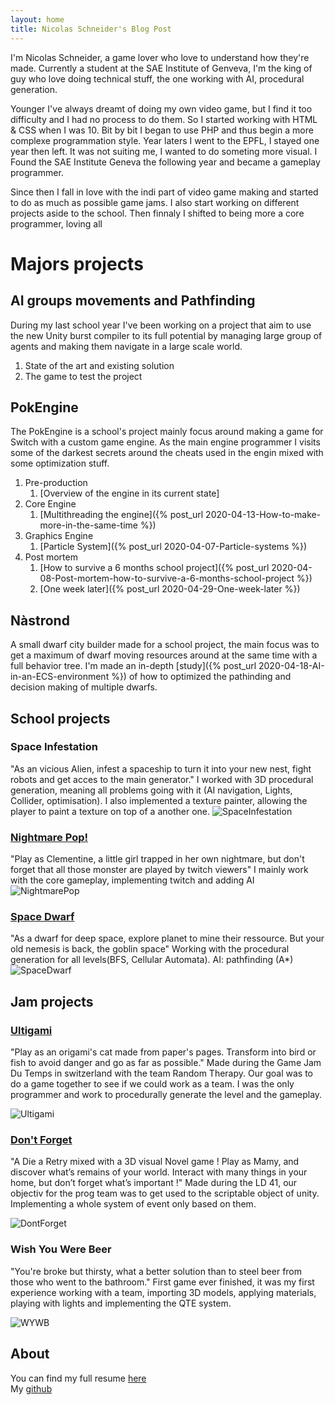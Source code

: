 ```yaml
---
layout: home
title: Nicolas Schneider's Blog Post
---
```



I'm Nicolas Schneider, a game lover who love to understand how they're made. Currently a student at the SAE Institute of Genveva, I'm the king of guy who love doing technical stuff, the one working with AI, procedural generation.

Younger I've always dreamt of doing my own video game, but I find it too difficulty and I had no process to do them. So I started working with HTML & CSS when I was 10. Bit by bit I began to use PHP and thus begin a more complexe programmation style. Year laters I went to the EPFL, I stayed one year then left. It was not suiting me, I wanted to do someting more visual. I Found the SAE Institute Geneva the following year and became a gameplay programmer.

Since then I fall in love with the indi part of video game making and started to do as much as possible game jams. I also start working on different projects aside to the school. Then finnaly I shifted to being more a core programmer, loving all

# Majors projects

## AI groups movements and Pathfinding

During my last school year I've been working on a project that aim to use the new Unity burst compiler to its full potential by managing large group of agents and making them navigate in a large scale world. 
1. State of the art and existing solution
2. The game to test the project

## PokEngine

The PokEngine is a school's project mainly focus around making a game for Switch with a custom game engine. As the main engine programmer I visits some of the darkest secrets around the cheats used in the engin mixed with some optimization stuff. 
1. Pre-production
    1. [Overview of the engine in its current state]
2. Core Engine
    1. [Multithreading the engine]({% post_url 2020-04-13-How-to-make-more-in-the-same-time %})
2. Graphics Engine
    1. [Particle System]({% post_url 2020-04-07-Particle-systems %}) 
4. Post mortem
    1. [How to survive a 6 months school project]({% post_url 2020-04-08-Post-mortem-how-to-survive-a-6-months-school-project %}) 
    2. [One week later]({% post_url 2020-04-29-One-week-later %})


## Nàstrond

A small dwarf city builder made for a school project, the main focus was to get a maximum of dwarf moving resources around at the same time with a full behavior tree. I'm made an in-depth [study]({% post_url 2020-04-18-AI-in-an-ECS-environment %}) of how to optimized the pathinding and decision making of multiple dwarfs.

## School projects

### Space Infestation
"As an vicious Alien, infest a spaceship to turn it into your new nest, fight robots and get acces to the main generator."
I worked with 3D procedural generation, meaning all problems going with it (AI navigation, Lights, Collider, optimisation). I also implemented a texture painter, allowing the player to paint a texture on top of a another one.
![SpaceInfestation](../assets/images/space_infestation.png)

### [Nightmare Pop!](https://store.steampowered.com/app/808020/Nightmare_Pop/)
"Play as Clementine, a little girl trapped in her own nightmare, but don't forget that all those monster are played by twitch viewers"
I mainly work with the core gameplay, implementing twitch and adding AI
![NightmarePop](../assets/images/nightmare_pop.png)

### [Space Dwarf](https://github.com/Surue/SpaceDwarfs)
"As a dwarf for deep space, explore planet to mine their ressource. But your old nemesis is back, the goblin space"
Working with the procedural generation for all levels(BFS, Cellular Automata). AI: pathfinding (A*)
![SpaceDwarf](../assets/images/space_dwarf.png)

## Jam projects

### [Ultigami](https://randomtherapy.itch.io/ultigami.html)
"Play as an origami's cat made from paper's pages. Transform into bird or fish to avoid danger and go as far as possible."
Made during the Game Jam Du Temps in switzerland with the team Random Therapy. Our goal was to do a game together to see if we could work as a team. I was the only programmer and work to procedurally generate the level and the gameplay.

![Ultigami](../assets/images/ultigami.png)

### [Don't Forget](https://ldjam.com/events/ludum-dare/41/dont-forget)
"A Die a Retry mixed with a 3D visual Novel game ! Play as Mamy, and discover what’s remains of your world. Interact with many things in your home, but don’t forget what’s important !"
Made during the LD 41, our objectiv for the prog team was to get used to the scriptable object of unity. Implementing a whole system of event only based on them.

![DontForget](../assets/images/dont_forget.png)

### Wish You Were Beer
"You're broke but thirsty, what a better solution than to steel beer from those who went to the bathroom."
First game ever finished, it was my first experience working with a team, importing 3D models, applying materials, playing with lights and implementing the QTE system.

![WYWB](../assets/images/wish_you_were_beer.png)

## About
You can find my full resume [here](../assets/pdfs/CV_2.pdf)\
My [github](https://github.com/Surue)
